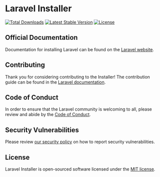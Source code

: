 # Laravel Installer

<a href="https://packagist.org/packages/laravel/installer"><img src="https://poser.pugx.org/laravel/installer/d/total.svg" alt="Total Downloads"></a>
<a href="https://packagist.org/packages/laravel/installer"><img src="https://poser.pugx.org/laravel/installer/v/stable.svg" alt="Latest Stable Version"></a>
<a href="https://packagist.org/packages/laravel/installer"><img src="https://poser.pugx.org/laravel/installer/license.svg" alt="License"></a>

## Official Documentation

Documentation for installing Laravel can be found on the [Laravel website](https://laravel.com/docs#installing-laravel).

## Contributing

Thank you for considering contributing to the Installer! The contribution guide can be found in the [Laravel documentation](https://laravel.com/docs/contributions).

## Code of Conduct

In order to ensure that the Laravel community is welcoming to all, please review and abide by the [Code of Conduct](https://laravel.com/docs/contributions#code-of-conduct).

## Security Vulnerabilities

Please review [our security policy](https://github.com/laravel/installer/security/policy) on how to report security vulnerabilities.

## License

Laravel Installer is open-sourced software licensed under the [MIT license](LICENSE.md).
